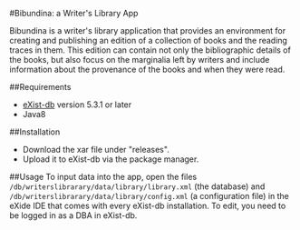 #Bibundina: a Writer's Library App

Bibundina is a writer's library application that provides an environment for creating and publishing an edition of a collection of books and the reading traces in them. This edition can contain not only the bibliographic details of the books, but also focus on the marginalia left by writers and include information about the provenance of the books and when they were read.

##Requirements
 - [eXist-db](https://github.com/eXist-db/exist) version 5.3.1 or later
 - Java8

##Installation
 - Download the xar file under "releases".
 - Upload it to eXist-db via the package manager.

##Usage
To input data into the app, open the files `/db/writerslibrarary/data/library/library.xml` (the database) and `/db/writerslibrarary/data/library/config.xml` (a configuration file) in the eXide IDE that comes with every eXist-db installation. To edit, you need to be logged in as a DBA in eXist-db.
